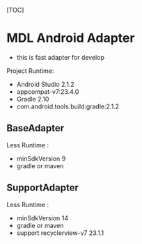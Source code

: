 [TOC]

# MDL Android Adapter

- this is fast adapter for develop


Project Runtime:
- Android Studio 2.1.2
- appcompat-v7:23.4.0
- Gradle 2.10
- com.android.tools.build:gradle:2.1.2

## BaseAdapter

Less Runtime :
- minSdkVersion 9
- gradle or maven

## SupportAdapter

Less Runtime :
- minSdkVersion 14
- gradle or maven
- support recyclerview-v7 23.1.1